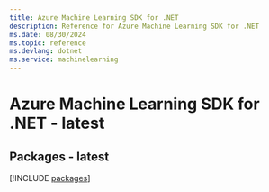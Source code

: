 ```yaml
---
title: Azure Machine Learning SDK for .NET
description: Reference for Azure Machine Learning SDK for .NET
ms.date: 08/30/2024
ms.topic: reference
ms.devlang: dotnet
ms.service: machinelearning
---
```

# Azure Machine Learning SDK for .NET - latest
## Packages - latest
[!INCLUDE [packages](machine-learning-index.md)]